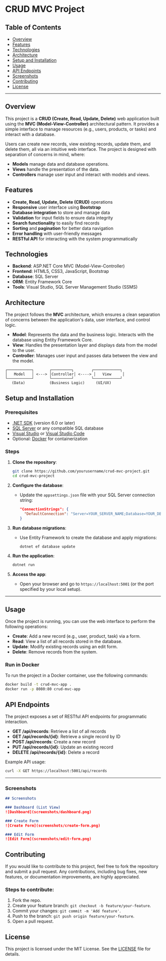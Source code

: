 # CRUD MVC Project

## Table of Contents
- [Overview](#overview)
- [Features](#features)
- [Technologies](#technologies)
- [Architecture](#architecture)
- [Setup and Installation](#setup-and-installation)
- [Usage](#usage)
- [API Endpoints](#api-endpoints)
- [Screenshots](#screenshots)
- [Contributing](#contributing)
- [License](#license)

---

## Overview

This project is a **CRUD (Create, Read, Update, Delete)** web application built using the **MVC (Model-View-Controller)** architectural pattern. It provides a simple interface to manage resources (e.g., users, products, or tasks) and interact with a database. 

Users can create new records, view existing records, update them, and delete them, all via an intuitive web interface. The project is designed with separation of concerns in mind, where:
- **Models** manage data and database operations.
- **Views** handle the presentation of the data.
- **Controllers** manage user input and interact with models and views.

## Features

- **Create, Read, Update, Delete (CRUD)** operations
- **Responsive** user interface using **Bootstrap**
- **Database integration** to store and manage data
- **Validation** for input fields to ensure data integrity
- **Search functionality** to easily find records
- **Sorting** and **pagination** for better data navigation
- **Error handling** with user-friendly messages
- **RESTful API** for interacting with the system programmatically

## Technologies

- **Backend**: ASP.NET Core MVC (Model-View-Controller)
- **Frontend**: HTML5, CSS3, JavaScript, Bootstrap
- **Database**: SQL Server
- **ORM**: Entity Framework Core
- **Tools**: Visual Studio, SQL Server Management Studio (SSMS)

## Architecture

The project follows the **MVC** architecture, which ensures a clean separation of concerns between the application's data, user interface, and control logic.

- **Model**: Represents the data and the business logic. Interacts with the database using Entity Framework Core.
- **View**: Handles the presentation layer and displays data from the model to the user.
- **Controller**: Manages user input and passes data between the view and the model.

```plaintext
┌───────────┐       ┌─────────┐        ┌────────────┐
│   Model   │ <---> │Controller│ <----> │   View     │
└───────────┘       └─────────┘        └────────────┘
   (Data)           (Business Logic)     (UI/UX)      
```
## Setup and Installation

### Prerequisites

- [.NET SDK](https://dotnet.microsoft.com/download) (version 6.0 or later)
- [SQL Server](https://www.microsoft.com/en-us/sql-server) or any compatible SQL database
- [Visual Studio](https://visualstudio.microsoft.com/) or [Visual Studio Code](https://code.visualstudio.com/)
- Optional: [Docker](https://www.docker.com/) for containerization

### Steps

1. **Clone the repository**:
    ```bash
    git clone https://github.com/yourusername/crud-mvc-project.git
    cd crud-mvc-project
    ```

2. **Configure the database**:
    - Update the `appsettings.json` file with your SQL Server connection string:
      ```json
      "ConnectionStrings": {
        "DefaultConnection": "Server=YOUR_SERVER_NAME;Database=YOUR_DB_NAME;Trusted_Connection=True;MultipleActiveResultSets=true"
      }
      ```

3. **Run database migrations**:
    - Use Entity Framework to create the database and apply migrations:
      ```bash
      dotnet ef database update
      ```

4. **Run the application**:
    ```bash
    dotnet run
    ```

5. **Access the app**:
    - Open your browser and go to `https://localhost:5001` (or the port specified by your local setup).

---

## Usage

Once the project is running, you can use the web interface to perform the following operations:

- **Create**: Add a new record (e.g., user, product, task) via a form.
- **Read**: View a list of all records stored in the database.
- **Update**: Modify existing records using an edit form.
- **Delete**: Remove records from the system.

### Run in Docker

To run the project in a Docker container, use the following commands:
```bash
docker build -t crud-mvc-app .
docker run -p 8080:80 crud-mvc-app
```
## API Endpoints

The project exposes a set of RESTful API endpoints for programmatic interaction.

- **GET /api/records**: Retrieve a list of all records
- **GET /api/records/{id}**: Retrieve a single record by ID
- **POST /api/records**: Create a new record
- **PUT /api/records/{id}**: Update an existing record
- **DELETE /api/records/{id}**: Delete a record

Example API usage:
```bash
curl -X GET https://localhost:5001/api/records
```

---

### Screenshots
```markdown
## Screenshots

### Dashboard (List View)
![Dashboard](screenshots/dashboard.png)

### Create Form
![Create Form](screenshots/create-form.png)

### Edit Form
![Edit Form](screenshots/edit-form.png)
```
## Contributing

If you would like to contribute to this project, feel free to fork the repository and submit a pull request. Any contributions, including bug fixes, new features, or documentation improvements, are highly appreciated.

### Steps to contribute:
1. Fork the repo.
2. Create your feature branch: `git checkout -b feature/your-feature`.
3. Commit your changes: `git commit -m 'Add feature'`.
4. Push to the branch: `git push origin feature/your-feature`.
5. Open a pull request.
   
## License

This project is licensed under the MIT License. See the [LICENSE](LICENSE) file for details.

